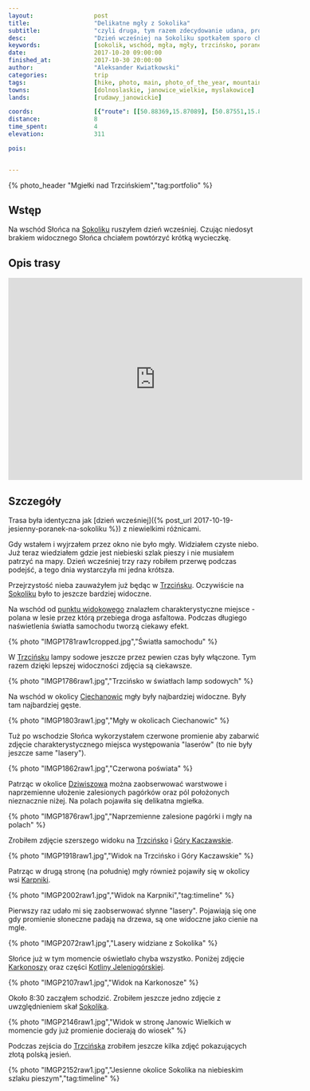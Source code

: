 ```yaml
---
layout:                 post
title:                  "Delikatne mgły z Sokolika"
subtitle:               "czyli druga, tym razem zdecydowanie udana, próba wschodu Słońca na Sokoliku"
desc:                   "Dzień wcześniej na Sokoliku spotkałem sporo chmur i mgieł. Pomimo bardzo ciekawych zdjęć miałem niedosyt i postanowiłem, że warto powtórzyć wstawanie rano. Przedstawiam tutaj kilka najciekawszych zdjęć tam zrobionych."
keywords:               [sokolik, wschód, mgła, mgły, trzcińsko, poranek, lasery, rudawy janowickie]
date:                   2017-10-20 09:00:00
finished_at:            2017-10-30 20:00:00
author:                 "Aleksander Kwiatkowski"
categories:             trip
tags:                   [hike, photo, main, photo_of_the_year, mountains, best]
towns:                  [dolnoslaskie, janowice_wielkie, myslakowice]
lands:                  [rudawy_janowickie]

coords:                 [{"route": [[50.88369,15.87089], [50.87551,15.86901], [50.86717,15.87115], [50.86890,15.86523]], "type": "hike"}]
distance:               8
time_spent:             4
elevation:              311  

pois:


---
```


[darek-zygala]: https://www.facebook.com/zygaladariusz/
[wiki-sokolik]: https://pl.wikipedia.org/wiki/Sokolik
[wiki-trzcinsko]: https://pl.wikipedia.org/wiki/Trzci%C5%84sko
[wiki-szwajcarka]: https://pl.wikipedia.org/wiki/Szwajcarka
[wiki-legnica]: https://pl.wikipedia.org/wiki/Legnica
[wiki-swiebodzice]: https://pl.wikipedia.org/wiki/%C5%9Awiebodzice
[wiki-ciechanowice]: https://pl.wikipedia.org/wiki/Ciechanowice
[wiki-dziwiszow]: https://pl.wikipedia.org/wiki/Dziwisz%C3%B3w
[wiki-gory-kaczawskie]: https://pl.wikipedia.org/wiki/G%C3%B3ry_Kaczawskie
[wiki-karpniki]: https://pl.wikipedia.org/wiki/Karpniki
[wiki-karkonosze]: https://pl.wikipedia.org/wiki/Karkonosze
[wiki-kotlina-jelenia]: https://pl.wikipedia.org/wiki/Kotlina_Jeleniog%C3%B3rska

{% photo_header "Mgiełki nad Trzcińskiem","tag:portfolio" %}

Wstęp
-----

Na wschód Słońca na [Sokoliku][wiki-sokolik] ruszyłem dzień wcześniej. Czując niedosyt
brakiem widocznego Słońca chciałem powtórzyć krótką wycieczkę.

Opis trasy
----------

<iframe height='405' width='590' frameborder='0' allowtransparency='true' scrolling='no' src='https://www.strava.com/activities/1238742327/embed/5b4d9e2b24b4b5a5ea213e3fef1b12e0586f2469'></iframe>

Szczegóły
---------

Trasa była identyczna jak
[dzień wcześniej]({% post_url 2017-10-19-jesienny-poranek-na-sokoliku %})
z niewielkimi różnicami.

Gdy wstałem i wyjrzałem przez okno nie było mgły. Widziałem czyste niebo.
Już teraz wiedziałem gdzie jest niebieski szlak pieszy i nie musiałem patrzyć
na mapy. Dzień wcześniej trzy razy robiłem przerwę podczas podejść, a tego dnia
wystarczyła mi jedna krótsza.

Przejrzystość nieba zauważyłem już będąc w [Trzcińsku][wiki-trzcinsko]. Oczywiście na
[Sokoliku][wiki-sokolik] było to jeszcze bardziej widoczne.

Na wschód od
[punktu widokowego][wiki-sokolik] znalazłem charakterystyczne
miejsce - polana w lesie przez którą
przebiega droga asfaltowa. Podczas długiego naświetlenia światła samochodu
tworzą ciekawy efekt.

{% photo "IMGP1781raw1cropped.jpg","Światła samochodu" %}

W [Trzcińsku][wiki-trzcinsko] lampy sodowe jeszcze przez pewien czas były włączone.
Tym razem dzięki lepszej widoczności zdjęcia są ciekawsze.

{% photo "IMGP1786raw1.jpg","Trzcińsko w światłach lamp sodowych" %}

Na wschód w okolicy [Ciechanowic][wiki-ciechanowice] mgły były najbardziej widoczne.
Były tam najbardziej gęste.

{% photo "IMGP1803raw1.jpg","Mgły w okolicach Ciechanowic" %}

Tuż po wschodzie Słońca wykorzystałem czerwone promienie aby zabarwić zdjęcie
charakterystycznego
miejsca występowania "laserów" (to nie były jeszcze same "lasery").

{% photo "IMGP1862raw1.jpg","Czerwona poświata" %}

Patrząc w okolice [Dziwiszowa][wiki-dziwiszow] można zaobserwować warstwowe i naprzemienne
ułożenie zalesionych pagórków oraz pól położonych nieznacznie niżej. Na polach pojawiła się
delikatna mgiełka.

{% photo "IMGP1876raw1.jpg","Naprzemienne zalesione pagórki i mgły na polach" %}

Zrobiłem zdjęcie szerszego widoku na [Trzcińsko][wiki-trzcinsko] i [Góry Kaczawskie][wiki-gory-kaczawskie].

{% photo "IMGP1918raw1.jpg","Widok na Trzcińsko i Góry Kaczawskie" %}

Patrząc w drugą stronę (na południę) mgły również pojawiły
się w okolicy wsi [Karpniki][wiki-karpniki].

{% photo "IMGP2002raw1.jpg","Widok na Karpniki","tag:timeline" %}

Pierwszy raz udało mi się zaobserwować słynne "lasery". Pojawiają się one gdy
promienie słoneczne padają na drzewa, są one widoczne jako cienie na mgle.

{% photo "IMGP2072raw1.jpg","Lasery widziane z Sokolika" %}

Słońce już w tym momencie oświetlało chyba wszystko. Poniżej zdjęcie
[Karkonoszy][wiki-karkonosze] oraz części [Kotliny Jeleniogórskiej][wiki-kotlina-jelenia].

{% photo "IMGP2107raw1.jpg","Widok na Karkonosze" %}

Około 8:30 zacząłem schodzić. Zrobiłem jeszcze jedno zdjęcie z uwzględnieniem
skał [Sokolika][wiki-sokolik].

{% photo "IMGP2146raw1.jpg","Widok w stronę Janowic Wielkich w momencie gdy już promienie docierają do wiosek" %}

Podczas zejścia do [Trzcińska][wiki-trzcinsko] zrobiłem jeszcze kilka zdjęć pokazujących
złotą polską jesień.

{% photo "IMGP2152raw1.jpg","Jesienne okolice Sokolika na niebieskim szlaku pieszym","tag:timeline" %}
